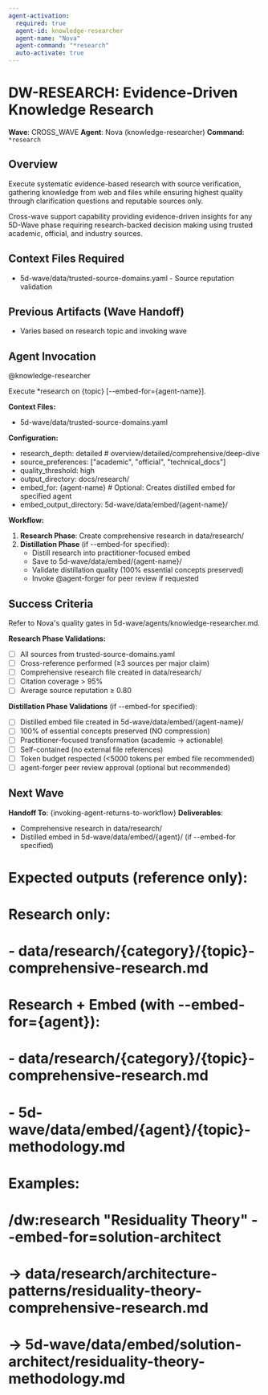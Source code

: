 ```yaml
---
agent-activation:
  required: true
  agent-id: knowledge-researcher
  agent-name: "Nova"
  agent-command: "*research"
  auto-activate: true
---
```


# DW-RESEARCH: Evidence-Driven Knowledge Research

**Wave**: CROSS_WAVE
**Agent**: Nova (knowledge-researcher)
**Command**: `*research`

## Overview

Execute systematic evidence-based research with source verification, gathering knowledge from web and files while ensuring highest quality through clarification questions and reputable sources only.

Cross-wave support capability providing evidence-driven insights for any 5D-Wave phase requiring research-backed decision making using trusted academic, official, and industry sources.

## Context Files Required

- 5d-wave/data/trusted-source-domains.yaml - Source reputation validation

## Previous Artifacts (Wave Handoff)

- Varies based on research topic and invoking wave

## Agent Invocation

@knowledge-researcher

Execute *research on {topic} [--embed-for={agent-name}].

**Context Files:**
- 5d-wave/data/trusted-source-domains.yaml

**Configuration:**
- research_depth: detailed  # overview/detailed/comprehensive/deep-dive
- source_preferences: ["academic", "official", "technical_docs"]
- quality_threshold: high
- output_directory: docs/research/
- embed_for: {agent-name}  # Optional: Creates distilled embed for specified agent
- embed_output_directory: 5d-wave/data/embed/{agent-name}/

**Workflow:**
1. **Research Phase**: Create comprehensive research in data/research/
2. **Distillation Phase** (if --embed-for specified):
   - Distill research into practitioner-focused embed
   - Save to 5d-wave/data/embed/{agent-name}/
   - Validate distillation quality (100% essential concepts preserved)
   - Invoke @agent-forger for peer review if requested

## Success Criteria

Refer to Nova's quality gates in 5d-wave/agents/knowledge-researcher.md.

**Research Phase Validations:**
- [ ] All sources from trusted-source-domains.yaml
- [ ] Cross-reference performed (≥3 sources per major claim)
- [ ] Comprehensive research file created in data/research/
- [ ] Citation coverage > 95%
- [ ] Average source reputation ≥ 0.80

**Distillation Phase Validations** (if --embed-for specified):
- [ ] Distilled embed file created in 5d-wave/data/embed/{agent-name}/
- [ ] 100% of essential concepts preserved (NO compression)
- [ ] Practitioner-focused transformation (academic → actionable)
- [ ] Self-contained (no external file references)
- [ ] Token budget respected (<5000 tokens per embed file recommended)
- [ ] agent-forger peer review approval (optional but recommended)

## Next Wave

**Handoff To**: {invoking-agent-returns-to-workflow}
**Deliverables**:
- Comprehensive research in data/research/
- Distilled embed in 5d-wave/data/embed/{agent}/ (if --embed-for specified)

# Expected outputs (reference only):
# Research only:
# - data/research/{category}/{topic}-comprehensive-research.md
#
# Research + Embed (with --embed-for={agent}):
# - data/research/{category}/{topic}-comprehensive-research.md
# - 5d-wave/data/embed/{agent}/{topic}-methodology.md
#
# Examples:
# /dw:research "Residuality Theory" --embed-for=solution-architect
# → data/research/architecture-patterns/residuality-theory-comprehensive-research.md
# → 5d-wave/data/embed/solution-architect/residuality-theory-methodology.md
